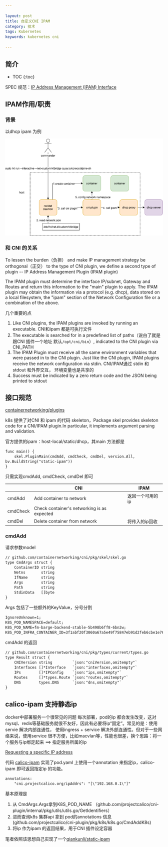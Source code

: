 ```yaml
---

layout: post
title: 自定义CNI IPAM
category: 技术
tags: Kubernetes
keywords: kubernetes cni

---
```


## 简介

* TOC
{:toc}

SPEC 规范：[IP Address Management (IPAM) Interface](https://github.com/containernetworking/cni/blob/master/SPEC.md#ip-allocation)

## IPAM作用/职责

### 背景

以dhcp ipam 为例

![](/public/upload/docker/rocket_cni.png)

### 和 CNI 的关系

To lessen the burden（负担） and make IP management strategy be orthogonal（正交） to the type of CNI plugin, we define a second type of plugin -- IP Address Management Plugin (IPAM plugin)

The IPAM plugin must determine the interface IP/subnet, Gateway and Routes and return this information to the "main" plugin to apply. The IPAM plugin may obtain the information via a protocol (e.g. dhcp), data stored on a local filesystem, the "ipam" section of the Network Configuration file or a combination of the above.

几个重要的点

1. Like CNI plugins, the IPAM plugins are invoked by running an executable. CNI和ipam 都是可执行文件
2. The executable is searched for in a predefined list of paths（说白了就是跟CNI 插件一个地址 默认`/opt/cni/bin`）, indicated to the CNI plugin via CNI_PATH
3.  The IPAM Plugin must receive all the same environment variables that were passed in to the CNI plugin. Just like the CNI plugin, IPAM plugins receive the network configuration via stdin. CNI/IPAM通过 stdin 和 stdout 和外界交互， 环境变量也是共享的
3. Success must be indicated by a zero return code and the JSON being printed to stdout 

## 接口规范

[containernetworking/plugins](https://github.com/containernetworking/plugins)

k8s 提供了对CNI 和 ipam 的代码 skeleton，Package skel provides skeleton code for a CNI/IPAM plugin.In particular, it implements argument parsing and validation.

官方提供的ipam：host-local/static/dhcp，其main 方法都是 

    func main() {
        skel.PluginMain(cmdAdd, cmdCheck, cmdDel, version.All, bv.BuildString("static-ipam"))
    }

只需实现cmdAdd, cmdCheck, cmdDel 即可

||CNI|IPAM|
|---|---|---|
|cmdAdd|Add container to network|返回一个可用的ip|
|cmdCheck|Check container's networking is as expected||
|cmdDel|Delete container from network|将传入的ip回收|

### cmdAdd

请求参数model

    // github.com/containernetworking/cni/pkg/skel/skel.go
    type CmdArgs struct {
        ContainerID string
        Netns       string
        IfName      string
        Args        string
        Path        string
        StdinData   []byte
    }

Args 包括了一些额外的KeyValue，分号分割

    IgnoreUnknown=1;
    K8S_POD_NAMESPACE=default;
    K8S_POD_NAME=fm-barge-backend-stable-5b498b6ff8-6bn2w;
    K8S_POD_INFRA_CONTAINER_ID=3f1abf20f3060a67a5e49f75847eb91d2feb6cbe1e76dd52db2242063fb0e178



cmdAdd 的返回 

    // github.com/containernetworking/cni/pkg/types/current/types.go
    type Result struct {
        CNIVersion string         `json:"cniVersion,omitempty"`
        Interfaces []*Interface   `json:"interfaces,omitempty"`
        IPs        []*IPConfig    `json:"ips,omitempty"`
        Routes     []*types.Route `json:"routes,omitempty"`
        DNS        types.DNS      `json:"dns,omitempty"`
    }

## calico-ipam 支持静态ip

docker中部署服务一个很常见的问题 每次部署，pod的ip 都会发生改变，这对mysql、redis等基础服务就很不友好，因此有必要将ip“固定”。常见的是：使用servie 解决内部连通性， 使用ingress + service 解决外部连通性。但对于一些网络来说，使用service 很不方便，比如macvlan等，性能也很差，换个思路：将一个服务与ip绑定起来 ==> 指定服务所属的ip 

[Requesting a specific IP address](https://docs.projectcalico.org/v3.7/reference/cni-plugin/configuration)

代码 [calico-ipam](https://github.com/projectcalico/cni-plugin/blob/master/pkg/ipamplugin/ipam_plugin.go)
实现了pod.yaml 上使用一个annotation 来指定ip，calico-ipam 即可返回指定ip 的功能。

    annotations:
        "cni.projectcalico.org/ipAddrs": "[\"192.168.0.1\"]"

基本原理是 

1. 从 CmdArgs.Args拿到K8S_POD_NAME （github.com/projectcalico/cni-plugin/internal/pkg/utils/utils.go/GetIdentifiers）
2. 进而查询k8s 集群api 拿到 pod的annotations 信息(github.com/projectcalico/cni-plugin/pkg/k8s/k8s.go/CmdAddK8s)
3. 将ip 作为ipam 的返回结果，用于CNI 插件设定容器

笔者依照该思想自己实现了一个[qiankunli/static-ipam](https://github.com/qiankunli/static-ipam)
